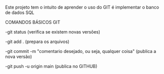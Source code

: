 Este projeto tem o intuito de aprender o uso do GIT é implementar o banco de dados SQL

COMANDOS BÁSICOS GIT

-git status (verifica se existem novas versões)

-git add . (prepara os arquivos)

-git commit -m "comentario desejado, ou seja, qualquer coisa" (publica a nova versão)

-git push -u origin main (publica no GITHUB) 
